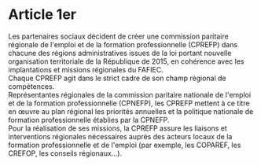 # Article 1er

  
Les partenaires sociaux décident de créer une commission paritaire régionale de l'emploi et de la formation professionnelle (CPREFP) dans chacune des régions administratives issues de la loi portant nouvelle organisation territoriale de la République de 2015, en cohérence avec les implantations et missions régionales du FAFIEC.  
Chaque CPREFP agit dans le strict cadre de son champ régional de compétences.  
Représentantes régionales de la commission paritaire nationale de l'emploi et de la formation professionnelle (CPNEFP), les CPREFP mettent à ce titre en œuvre au plan régional les priorités annuelles et la politique nationale de formation professionnelle établies par la CPNEFP.  
Pour la réalisation de ses missions, la CPREFP assure les liaisons et interventions régionales nécessaires auprès des acteurs locaux de la formation professionnelle et de l'emploi (par exemple, les COPAREF, les CREFOP, les conseils régionaux…).

